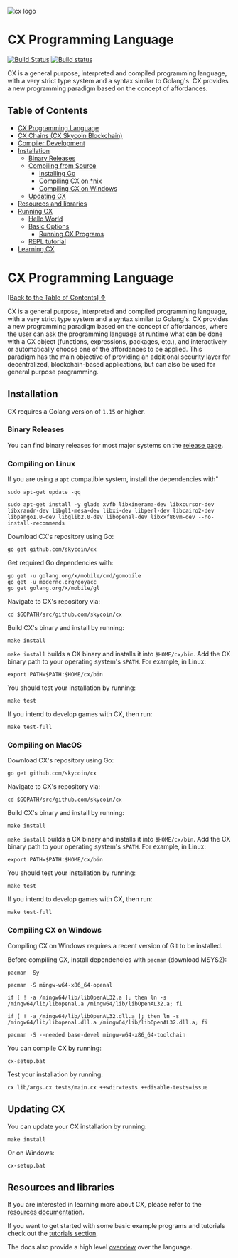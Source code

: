 ![cx logo](https://user-images.githubusercontent.com/26845312/32426758-2a4bbb00-c282-11e7-858e-a1eaf3ea92f3.png)

# CX Programming Language
 
[![Build Status](https://travis-ci.com/skycoin/cx.svg?branch=develop)](https://travis-ci.com/skycoin/cx) [![Build status](https://ci.appveyor.com/api/projects/status/y04pofhhfmpw8vef/branch/master?svg=true)](https://ci.appveyor.com/project/skycoin/cx/branch/master)

CX is a general purpose, interpreted and compiled programming
language, with a very strict type system and a syntax
similar to Golang's. CX provides a new programming paradigm based on
the concept of affordances.

## Table of Contents

   * [CX Programming Language](#cx-programming-language-1)
   * [CX Chains (CX Skycoin Blockchain)](#cx-chains-cx--skycoin-blockchain)
   * [Compiler Development](CompilerDevelopment.md)
   * [Installation](#installation)
      * [Binary Releases](#binary-releases)  
      * [Compiling from Source](#compiling-from-source)
         * [Installing Go](#installing-go)
         * [Compiling CX on *nix](#compiling-cx-on-nix)
         * [Compiling CX on Windows](#compiling-cx-on-windows)
      * [Updating CX](#updating-cx)
   * [Resources and libraries](#resources-and-libraries)
   * [Running CX](#running-cx)
      * [Hello World](#hello-world)
      * [Basic Options](#other-options)
         * [Running CX Programs](#running-cx-programs)
      * [REPL tutorial](#cx-repl)
   * [Learning CX](#learning-cx)

# CX Programming Language
[[Back to the Table of Contents] ↑](#table-of-contents)

CX is a general purpose, interpreted and compiled programming
language, with a very strict type system and a syntax
similar to Golang's. CX provides a new programming paradigm based on
the concept of affordances, where the user can ask the programming
language at runtime what can be done with a CX object (functions,
expressions, packages, etc.), and interactively or automatically choose
one of the affordances to be applied. This paradigm has the main objective
of providing an additional security layer for decentralized,
blockchain-based applications, but can also be used for general
purpose programming. 

## Installation

CX requires a Golang version of `1.15` or higher. 

### Binary Releases

You can find binary releases for most major systems on the [release page](https://github.com/skycoin/cx/releases). 

### Compiling on Linux

If you are using a `apt` compatible system, install the dependencies with"

```
sudo apt-get update -qq

sudo apt-get install -y glade xvfb libxinerama-dev libxcursor-dev libxrandr-dev libgl1-mesa-dev libxi-dev libperl-dev libcairo2-dev libpango1.0-dev libglib2.0-dev libopenal-dev libxxf86vm-dev --no-install-recommends
```

Download CX's repository using Go:

```
go get github.com/skycoin/cx
```

Get required Go dependencies with:

```
go get -u golang.org/x/mobile/cmd/gomobile
go get -u modernc.org/goyacc
go get golang.org/x/mobile/gl 
```

Navigate to CX's repository via:

```
cd $GOPATH/src/github.com/skycoin/cx
```

Build CX's binary and install by running:

```
make install
```

`make install` builds a CX binary and installs it into `$HOME/cx/bin`. Add the CX binary path to your operating system's `$PATH`. For example, in Linux:

```
export PATH=$PATH:$HOME/cx/bin
```

You should test your installation by running:

```
make test
```

If you intend to develop games with CX, then run:

```
make test-full
```

### Compiling on MacOS

Download CX's repository using Go:

```
go get github.com/skycoin/cx
```

Navigate to CX's repository via:

```
cd $GOPATH/src/github.com/skycoin/cx
```

Build CX's binary and install by running:

```
make install
```

`make install` builds a CX binary and installs it into `$HOME/cx/bin`. Add the CX binary path to your operating system's `$PATH`. For example, in Linux:

```
export PATH=$PATH:$HOME/cx/bin
```

You should test your installation by running:

```
make test
```

If you intend to develop games with CX, then run:

```
make test-full
```

### Compiling CX on Windows

Compiling CX on Windows requires a recent version of Git to be installed. 

Before compiling CX, install dependencies with `pacman` (download MSYS2):

```
pacman -Sy

pacman -S mingw-w64-x86_64-openal

if [ ! -a /mingw64/lib/libOpenAL32.a ]; then ln -s /mingw64/lib/libopenal.a /mingw64/lib/libOpenAL32.a; fi

if [ ! -a /mingw64/lib/libOpenAL32.dll.a ]; then ln -s /mingw64/lib/libopenal.dll.a /mingw64/lib/libOpenAL32.dll.a; fi

pacman -S --needed base-devel mingw-w64-x86_64-toolchain
```

You can compile CX by running: 

```
cx-setup.bat
```

Test your installation by running:

```
cx lib/args.cx tests/main.cx ++wdir=tests ++disable-tests=issue
```

## Updating CX

You can update your CX installation by running:

```
make install
```

Or on Windows:

```
cx-setup.bat
```

## Resources and libraries

If you are interested in learning more about CX, please refer to the [resources documentation](docs/cx-resources.md). 

If you want to get started with some basic example programs and tutorials check out the [tutorials section](docs/cx-tutorials.md). 

The docs also provide a high level [overview](docs/overview.md) over the language. 
